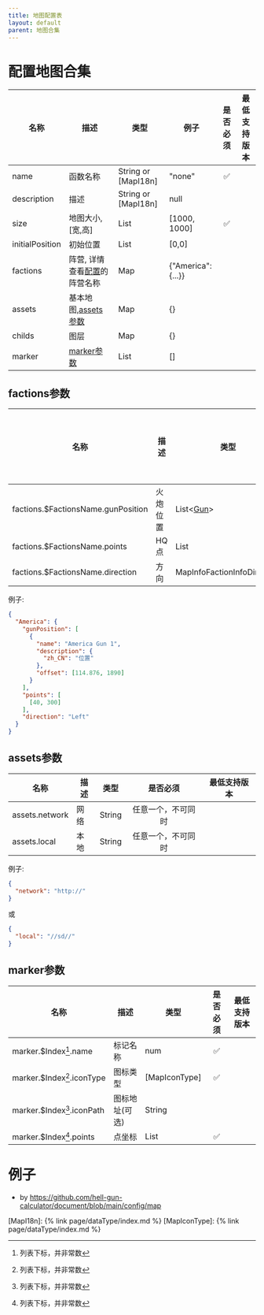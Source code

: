 ```yaml
---
title: 地图配置表
layout: default
parent: 地图合集
---
```


# 配置地图合集

| 名称              | 描述                                         | 类型                  | 例子                 | 是否必须 | 最低支持版本 |
|-----------------|--------------------------------------------|---------------------|--------------------|:----:|--------|
| name            | 函数名称                                       | String or [MapI18n] | "none"             |  ✅   |        |
| description     | 描述                                         | String or [MapI18n] | null               |      |        |
| size            | 地图大小, [宽,高]                                | List                | [1000, 1000]       |  ✅   |        |
| initialPosition | 初始位置                                       | List                | [0,0]              |      |        |
| factions        | 阵营, 详情查看[配置](/page/dataType/factions)的阵营名称 | Map<Factions>       | {"America": {...}} |      |        |
| assets          | 基本地图,[assets参数](#assets参数)                 | Map                 | {}                 |      |        |
| childs          | 图层                                         | Map                 | {}                 |      |        |
| marker          | [marker参数](#marker参数)                      | List                | []                 |      |        |

## factions参数

| 名称                                 | 描述   | 类型                              | 例子          | 是否必须 | 最低支持版本 |
|------------------------------------|------|---------------------------------|-------------|------|--------|
| factions.$FactionsName.gunPosition | 火炮位置 | List<[Gun](/page/dataType/Gun)> | [Gun]          |      |        |
| factions.$FactionsName.points      | HQ点  | List                            | [[0,0],[1,1]] |      |        |
| factions.$FactionsName.direction   | 方向   | MapInfoFactionInfoDirection     | 查看          |  ✅    |        |

例子:

```json
{
  "America": {
    "gunPosition": [
      {
        "name": "America Gun 1",
        "description": {
          "zh_CN": "位置"
        },
        "offset": [114.876, 1890]
      }
    ],
    "points": [
      [40, 300]
    ],
    "direction": "Left"
  }
}
```

## assets参数

| 名称             | 描述 | 类型     |   是否必须    | 最低支持版本 |
|----------------|----|--------|:---------:|--------|
| assets.network | 网络 | String | 任意一个，不可同时 |        |
| assets.local   | 本地 | String | 任意一个，不可同时 |        |

例子:

```json
{
  "network": "http://"
}
```

或

```json
{
  "local": "//sd//"
}
```

## marker参数

| 名称                         | 描述       | 类型                    | 是否必须 | 最低支持版本 |
|----------------------------|----------|-----------------------|:----:|--------|
| marker.$Index[^1].name     | 标记名称     | num                   |  ✅   |        |
| marker.$Index[^1].iconType | 图标类型     | [MapIconType]         |  ✅   |        |
| marker.$Index[^1].iconPath | 图标地址(可选) | String                |      |        |
| marker.$Index[^1].points   | 点坐标      | List<MarkerPointItem> |  ✅   |        |

# 例子

- by https://github.com/hell-gun-calculator/document/blob/main/config/map

[^1]: 列表下标，并非常数

[MapI18n]: {% link page/dataType/index.md %}
[MapIconType]: {% link page/dataType/index.md %}